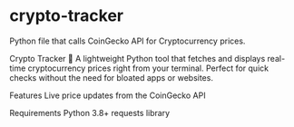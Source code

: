 # crypto-tracker
Python file that calls CoinGecko API for Cryptocurrency prices.

Crypto Tracker 🚀
A lightweight Python tool that fetches and displays real-time cryptocurrency prices right from your terminal. Perfect for quick checks without the need for bloated apps or websites.

Features
Live price updates from the CoinGecko API

Requirements
Python 3.8+
requests library
